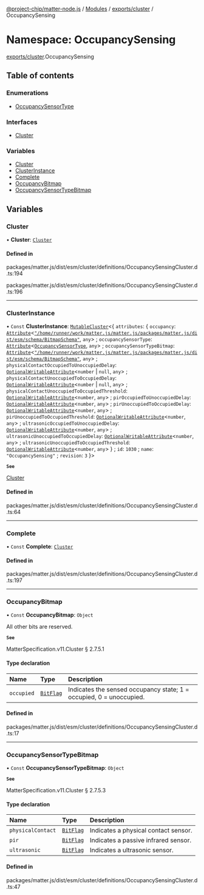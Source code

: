[@project-chip/matter-node.js](../README.md) / [Modules](../modules.md) / [exports/cluster](exports_cluster.md) / OccupancySensing

# Namespace: OccupancySensing

[exports/cluster](exports_cluster.md).OccupancySensing

## Table of contents

### Enumerations

- [OccupancySensorType](../enums/exports_cluster.OccupancySensing.OccupancySensorType.md)

### Interfaces

- [Cluster](../interfaces/exports_cluster.OccupancySensing.Cluster.md)

### Variables

- [Cluster](exports_cluster.OccupancySensing.md#cluster)
- [ClusterInstance](exports_cluster.OccupancySensing.md#clusterinstance)
- [Complete](exports_cluster.OccupancySensing.md#complete)
- [OccupancyBitmap](exports_cluster.OccupancySensing.md#occupancybitmap)
- [OccupancySensorTypeBitmap](exports_cluster.OccupancySensing.md#occupancysensortypebitmap)

## Variables

### Cluster

• **Cluster**: [`Cluster`](../interfaces/exports_cluster.OccupancySensing.Cluster.md)

#### Defined in

packages/matter.js/dist/esm/cluster/definitions/OccupancySensingCluster.d.ts:194

packages/matter.js/dist/esm/cluster/definitions/OccupancySensingCluster.d.ts:196

___

### ClusterInstance

• `Const` **ClusterInstance**: [`MutableCluster`](../interfaces/exports_cluster.MutableCluster-1.md)\<\{ `attributes`: \{ `occupancy`: [`Attribute`](../interfaces/exports_cluster.Attribute.md)\<[`"/home/runner/work/matter.js/matter.js/packages/matter.js/dist/esm/schema/BitmapSchema"`](exports_schema._internal_.__home_runner_work_matter_js_matter_js_packages_matter_js_dist_esm_schema_BitmapSchema_.md), `any`\> ; `occupancySensorType`: [`Attribute`](../interfaces/exports_cluster.Attribute.md)\<[`OccupancySensorType`](../enums/exports_cluster.OccupancySensing.OccupancySensorType.md), `any`\> ; `occupancySensorTypeBitmap`: [`Attribute`](../interfaces/exports_cluster.Attribute.md)\<[`"/home/runner/work/matter.js/matter.js/packages/matter.js/dist/esm/schema/BitmapSchema"`](exports_schema._internal_.__home_runner_work_matter_js_matter_js_packages_matter_js_dist_esm_schema_BitmapSchema_.md), `any`\> ; `physicalContactOccupiedToUnoccupiedDelay`: [`OptionalWritableAttribute`](../interfaces/exports_cluster.OptionalWritableAttribute.md)\<`number` \| ``null``, `any`\> ; `physicalContactUnoccupiedToOccupiedDelay`: [`OptionalWritableAttribute`](../interfaces/exports_cluster.OptionalWritableAttribute.md)\<`number` \| ``null``, `any`\> ; `physicalContactUnoccupiedToOccupiedThreshold`: [`OptionalWritableAttribute`](../interfaces/exports_cluster.OptionalWritableAttribute.md)\<`number`, `any`\> ; `pirOccupiedToUnoccupiedDelay`: [`OptionalWritableAttribute`](../interfaces/exports_cluster.OptionalWritableAttribute.md)\<`number`, `any`\> ; `pirUnoccupiedToOccupiedDelay`: [`OptionalWritableAttribute`](../interfaces/exports_cluster.OptionalWritableAttribute.md)\<`number`, `any`\> ; `pirUnoccupiedToOccupiedThreshold`: [`OptionalWritableAttribute`](../interfaces/exports_cluster.OptionalWritableAttribute.md)\<`number`, `any`\> ; `ultrasonicOccupiedToUnoccupiedDelay`: [`OptionalWritableAttribute`](../interfaces/exports_cluster.OptionalWritableAttribute.md)\<`number`, `any`\> ; `ultrasonicUnoccupiedToOccupiedDelay`: [`OptionalWritableAttribute`](../interfaces/exports_cluster.OptionalWritableAttribute.md)\<`number`, `any`\> ; `ultrasonicUnoccupiedToOccupiedThreshold`: [`OptionalWritableAttribute`](../interfaces/exports_cluster.OptionalWritableAttribute.md)\<`number`, `any`\>  } ; `id`: ``1030`` ; `name`: ``"OccupancySensing"`` ; `revision`: ``3``  }\>

**`See`**

[Cluster](exports_cluster.OccupancySensing.md#cluster)

#### Defined in

packages/matter.js/dist/esm/cluster/definitions/OccupancySensingCluster.d.ts:64

___

### Complete

• `Const` **Complete**: [`Cluster`](../interfaces/exports_cluster.OccupancySensing.Cluster.md)

#### Defined in

packages/matter.js/dist/esm/cluster/definitions/OccupancySensingCluster.d.ts:197

___

### OccupancyBitmap

• `Const` **OccupancyBitmap**: `Object`

All other bits are reserved.

**`See`**

MatterSpecification.v11.Cluster § 2.7.5.1

#### Type declaration

| Name | Type | Description |
| :------ | :------ | :------ |
| `occupied` | [`BitFlag`](exports_schema.md#bitflag) | Indicates the sensed occupancy state; 1 = occupied, 0 = unoccupied. |

#### Defined in

packages/matter.js/dist/esm/cluster/definitions/OccupancySensingCluster.d.ts:17

___

### OccupancySensorTypeBitmap

• `Const` **OccupancySensorTypeBitmap**: `Object`

**`See`**

MatterSpecification.v11.Cluster § 2.7.5.3

#### Type declaration

| Name | Type | Description |
| :------ | :------ | :------ |
| `physicalContact` | [`BitFlag`](exports_schema.md#bitflag) | Indicates a physical contact sensor. |
| `pir` | [`BitFlag`](exports_schema.md#bitflag) | Indicates a passive infrared sensor. |
| `ultrasonic` | [`BitFlag`](exports_schema.md#bitflag) | Indicates a ultrasonic sensor. |

#### Defined in

packages/matter.js/dist/esm/cluster/definitions/OccupancySensingCluster.d.ts:47

